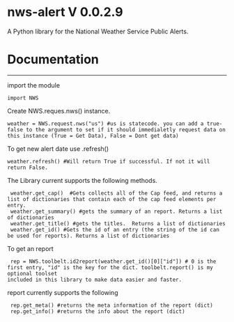 # nws-alert V 0.0.2.9

A Python library for the National Weather Service Public Alerts.




# Documentation
---

import the module

    import NWS

Create  NWS.reques.nws() instance.

    weather = NWS.request.nws("us") #us is statecode. you can add a true-false to the argument to set if it should immedialetly request data on this instance (True = Get Data), False = Dont get data)

To get new alert date use .refresh()

    weather.refresh() #Will return True if successful. If not it will return False.

The Library current supports the following methods.
    

     weather.get_cap()  #Gets collects all of the Cap feed, and returns a list of dictionaries that contain each of the cap feed elements per entry.
     weather.get_summary() #gets the summary of an report. Returns a list of dictionaries 
     weather.get_title() #gets the titles.  Returns a list of dictionaries 
     weather.get_id() #Gets the id of an entry (the string of the id can be used for reports). Returns a list of dictionaries 
	
To get an report

     rep = NWS.toolbelt.id2report(weather.get_id()[0]["id"]) # 0 is the first entry, "id" is the key for the dict. toolbelt.report() is my optional toolset 
	included in this library to make data easier and faster. 

report currently supports the following

     rep.get_meta() #returns the meta information of the report (dict)
     rep.get_info() #returns the info about the report (dict)
     

